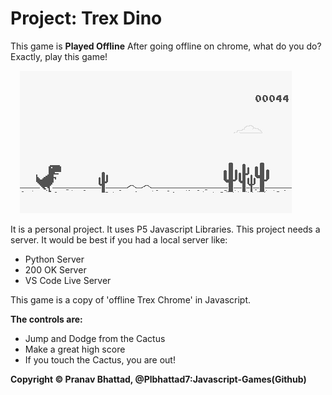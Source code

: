 # Project: Trex Dino

This game is **Played Offline** After going offline on chrome, what do you do?
Exactly, play this game!

<img src="display.png" alt="game" style="margin-left: 15px;" />

It is a personal project. It uses P5 Javascript Libraries. This project needs a server. It would be best if you had a local server like:

* Python Server
* 200 OK Server
* VS Code Live Server

This game is a copy of 'offline Trex Chrome' in Javascript.

**The controls are:**

* Jump and Dodge from the Cactus
* Make a great high score
* If you touch the Cactus, you are out!

**Copyright © Pranav Bhattad, @Plbhattad7:Javascript-Games(Github)**